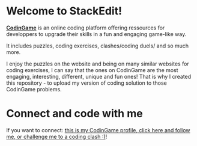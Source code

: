 # Welcome to StackEdit!

[**CodinGame**](https://www.codingame.com/training)  is an online coding platform offering ressources for developpers to upgrade their skills in a fun and engaging game-like way.

It includes puzzles, coding exercises, clashes/coding duels/ and so much more. 

I enjoy the puzzles on the website and being on many similar websites for coding exercises, I can say that the ones on CodinGame are the most engaging, interesting, different, unique and fun ones! That is why I created this repository - to upload my version of coding solution to those CodinGame problems.

# Connect and code with me

If you want to connect: [this is my CodinGame profile, click here and follow me, or challenge me to a coding clash :)](https://www.codingame.com/profile/1794d75ab833734bde503627e81b2afe8190295)!

